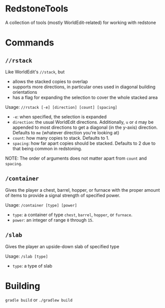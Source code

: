 # RedstoneTools
A collection of tools (mostly WorldEdit-related) for working with redstone

# Commands
## `//rstack`
Like WorldEdit's `//stack`, but 
- allows the stacked copies to overlap
- supports more directions, in particular ones used in diagonal building orientations
- has a flag for expanding the selection to cover the whole stacked area
    
Usage: `//rstack [-e] [direction] [count] [spacing]`
- `-e`: when specified, the selection is expanded
- `direction`: the usual WorldEdit directions. Additionally, `u` or `d` may be appended to
most directions to get a diagonal (in the y-axis) direction. Defaults to `me`
(whatever direction you're looking at)
- `count`: how many copies to stack. Defaults to 1.
- `spacing`: how far apart copies should be stacked. Defaults to 2 due to that being
common in redstoning.

NOTE: The order of arguments does not matter apart from `count` and `spacing`.

## `/container`
Gives the player a chest, barrel, hopper, or furnace with the proper amount of items to provide a signal strength of specified power.

Usage: `/container [type] [power]`
- `type`: a container of type `chest`, `barrel`, `hopper`, or `furnace`.
- `power`: an integer of range `0` through `15`. 

## `/slab`
Gives the player an upside-down slab of specified type

Usage: `/slab [type]`
- `type`: a type of slab

# Building
`gradle build` or `./gradlew build`
